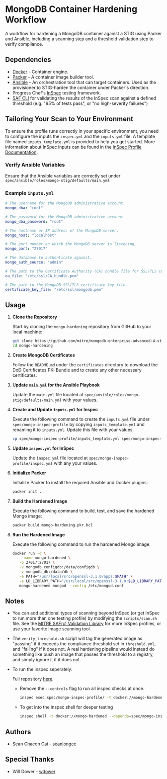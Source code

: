 # MongoDB Container Hardening Workflow

A workflow for hardening a MongoDB container against a STIG using Packer and Ansible, including a scanning step and a threshold validation step to verify compliance.

## Dependencies

- [Docker](https://docs.docker.com/engine/install/) - Container engine.
- [Packer](https://developer.hashicorp.com/packer/install) - A container image builder tool.
- [Ansible](https://docs.ansible.com/ansible/latest/installation_guide/index.html) - An orchestration tool that can target containers. Used as the provisioner to STIG-harden the container under Packer's direction.
- Progress Chef's [InSpec](https://docs.chef.io/inspec/install/) testing framework.
- [SAF CLI](https://saf-cli.mitre.org) for validating the results of the InSpec scan against a defined threshold (e.g. "95% of tests pass", or "no high-severity failures")

## Tailoring Your Scan to Your Environment

To ensure the profile runs correctly in your specific environment, you need to configure the inputs the `inspec.yml` and the `inputs.yml` file. A template file named `inputs_template.yml` is provided to help you get started. More information about InSpec inputs can be found in the [InSpec Profile Documentation](https://docs.chef.io/inspec/profiles/).

### Verify Ansible Variables

Ensure that the Ansible variables are correctly set under `spec/ansible/roles/mongo-stig/defaults/main.yml`

### Example `inputs.yml`

```yaml
# The username for the MongoDB administrative account.
mongo_dba: "root"

# The password for the MongoDB administrative account.
mongo_dba_password: "root"

# The hostname or IP address of the MongoDB server.
mongo_host: "localhost"

# The port number on which the MongoDB server is listening.
mongo_port: "27017"

# The database to authenticate against.
mongo_auth_source: "admin"

# The path to the Certificate Authority (CA) bundle file for SSL/TLS connections.
ca_file: "/etc/ssl/CA_bundle.pem"

# The path to the MongoDB SSL/TLS certificate key file.
certificate_key_file: "/etc/ssl/mongodb.pem"
```

## Usage

1. **Clone the Repository**

   Start by cloning the `mongo-hardening` repository from GitHub to your local machine:

   ```sh
   git clone https://github.com/mitre/mongodb-enterprise-advanced-4-stig-baseline-hardening.git
   cd mongo-hardening
   ```

2. **Create MongoDB Certificates**

   Follow the `README.md` under the `certificates` directory to download the DoD Certificates PKI Bundle and to create any other necessary certificates.

3. **Update `main.yml` for the Ansible Playbook**

   Update the `main.yml` file located at `spec/ansible/roles/mongo-stig/defaults/main.yml` with your values.

4. **Create and Update `inputs.yml` for Inspec**

   Execute the following command to create the `inputs.yml` file under `spec/mongo-inspec-profile` by copying `inputs_template.yml` and renaming it to `inputs.yml`.
   Update this file with your values.

   ```sh
   cp spec/mongo-inspec-profile/inputs_template.yml spec/mongo-inspec-profile/inputs.yml
   ```

5. **Update `inspec.yml` for InSpec**

   Update the `inspec.yml` file located at `spec/mongo-inspec-profile/inspec.yml` with any your values.

6. **Initialize Packer**

   Initialize Packer to install the required Ansible and Docker plugins:

   ```sh
   packer init .
   ```

7. **Build the Hardened Image**

   Execute the following command to build, test, and save the hardened Mongo image:

   ```sh
   packer build mongo-hardening.pkr.hcl
   ```

8. **Run the Hardened Image**

   Execute the following command to run the hardened Mongo image:

   ```sh
   docker run -d \
      --name mongo-hardened \
      -p 27017:27017 \
      -v mongodb_configdb:/data/configdb \
      -v mongodb_db:/data/db \
      -e PATH="/usr/local/src/openssl-3.1.0/apps:$PATH" \
      -e LD_LIBRARY_PATH="/usr/local/src/openssl-3.1.0:$LD_LIBRARY_PATH" \
      mongo-hardened mongod --config /etc/mongod.conf
   ```

## Notes

- You can add additional types of scanning beyond InSpec (or get InSpec to run more than one testing profile) by modifying the `scripts/scan.sh` file. See the [MITRE SAF(c) Validation Library](https://saf.mitre.org/#/validate) for more InSpec profiles, or use your favorite image scanning tool.

- The `verify_threshold.sh` script will tag the generated image as "passing" if it exceeds the compliance threshold set in `threshold.yml`, and "failing" if it does not. A real hardening pipeline would instead do something like push an image that passes the threshold to a registry, and simply ignore it if it does not.

- To run the inspec seperately:

  Full repository [here](https://github.com/mitre/mongodb-enterprise-advanced-4-stig-baseline).

  - Remove the `--controls` flag to run all inspec checks at once.

    ```sh
    inspec exec spec/mongo-inspec-profile/ -t docker://mongo-hardened --controls=SV-252134 --input-file=spec/mongo-inspec-profile/inputs.yml --no-create-lockfile --show-progress
    ```

  - To get into the inspec shell for deeper testing

    ```sh
    inspec shell -t docker://mongo-hardened --depends=spec/mongo-inspec-profile/ --input-file=spec/mongo-inspec-profile/inputs.yml
    ```

## Authors

- Sean Chacon Cai - [seanlongcc](https://github.com/seanlongcc)

## Special Thanks

- Will Dower - [wdower](https://github.com/wdower)
